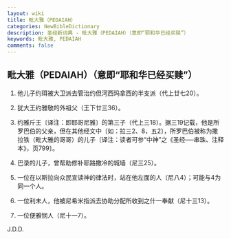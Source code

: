 ```yaml
---
layout: wiki
title: 毗大雅（PEDAIAH）
categories: NewBibleDictionary
description: 圣经新词典 - 毗大雅（PEDAIAH）（意即“耶和华已经买赎”）
keywords: 毗大雅, PEDAIAH
comments: false
---
```


## 毗大雅（PEDAIAH）（意即“耶和华已经买赎”）

1. 他儿子约珥被大卫派去管治约但河西玛拿西的半支派（代上廿七20）。

2. 犹大王约雅敬的外祖父（王下廿三36）。

3. 约雅斤王〔译注：即耶哥尼雅〕的第三子（代上三18）。据三19记载，他是所罗巴伯的父亲，但在其他经文中〔如：拉三2、8，五2〕，所罗巴伯被称为撒拉铁（毗大雅的哥哥）的儿子〔译注：读者可参“中神”之《圣经──串珠、注释本》，页799〕。

4. 巴录的儿子，曾帮助修补耶路撒冷的城墙（尼三25）。

5. 一位在以斯拉向众民宣读神的律法时，站在他左面的人（尼八4）；可能与4为同一个人。

6. 一位利未人，他被尼希米指派去协助分配所收到之什一奉献（尼十三13）。

7. 一位便雅悯人（尼十一7）。

J.D.D.








